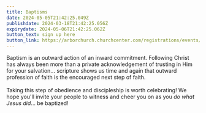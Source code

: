 ```yaml
---
title: Baptisms
date: 2024-05-05T21:42:25.049Z
publishdate: 2024-03-18T21:42:25.056Z
expirydate: 2024-05-06T21:42:25.062Z
button_text: sign up here
button_link: https://arborchurch.churchcenter.com/registrations/events/2225693
---
```

Baptism is an outward action of an inward commitment. Following Christ has always been more than a private acknowledgement of trusting in Him for your salvation... scripture shows us time and again that outward profession of faith is the encouraged next step of faith.\
\
Taking this step of obedience and discipleship is worth celebrating! We hope you'll invite your people to witness and cheer you on as you *do what Jesus did*... be baptized!